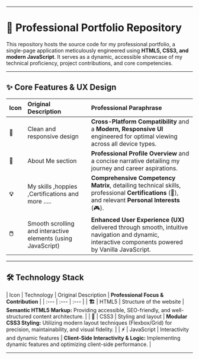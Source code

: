 
---

# 🌟 Professional Portfolio Repository

This repository hosts the source code for my professional portfolio, a single-page application meticulously engineered using **HTML5, CSS3, and modern JavaScript**. It serves as a dynamic, accessible showcase of my technical proficiency, project contributions, and core competencies.

---

## ✨ Core Features & UX Design

| Icon | Original Description | **Professional Paraphrase** |
| :--- | :--- | :--- |
| **🎨** | Clean and responsive design | **Cross-Platform Compatibility** and a **Modern, Responsive UI** engineered for optimal viewing across all device types. |
| **👤** | About Me section | **Professional Profile Overview** and a concise narrative detailing my journey and career aspirations. |
| **💡** | My skills ,hoppies ,Certifications and more ..... | **Comprehensive Competency Matrix**, detailing technical skills, professional **Certifications** (📜), and relevant **Personal Interests** (🎮). |
| **🖱️** | Smooth scrolling and interactive elements (using JavaScript) | **Enhanced User Experience (UX)** delivered through smooth, intuitive navigation and dynamic, interactive components powered by Vanilla JavaScript. |

---

## 🛠️ Technology Stack

| Icon | Technology | Original Description | **Professional Focus & Contribution** |
| :--- | :--- | :--- |
| **🏗️** | HTML5 | Structure of the website | **Semantic HTML5 Markup:** Providing accessible, SEO-friendly, and well-structured content architecture. |
| **💅** | CSS3 | Styling and layout | **Modular CSS3 Styling:** Utilizing modern layout techniques (Flexbox/Grid) for precision, maintainability, and visual fidelity. |
| **⚡** | JavaScript | Interactivity and dynamic features | **Client-Side Interactivity & Logic:** Implementing dynamic features and optimizing client-side performance. |

---

